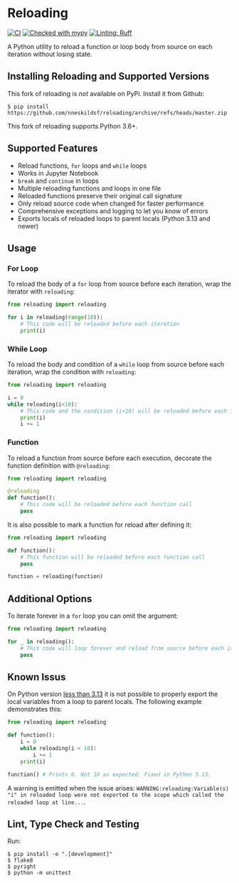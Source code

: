 # Reloading
[![CI](https://github.com/nneskildsf/reloading/actions/workflows/CI.yml/badge.svg)](https://github.com/nneskildsf/reloading/actions/workflows/CI.yml)
[![Checked with mypy](https://www.mypy-lang.org/static/mypy_badge.svg)](https://mypy-lang.org/)
[![Linting: Ruff](https://img.shields.io/endpoint?url=https://raw.githubusercontent.com/charliermarsh/ruff/main/assets/badge/v2.json)](https://github.com/astral-sh/ruff)

A Python utility to reload a function or loop body from source on each iteration without losing state.

## Installing Reloading and Supported Versions
This fork of reloading is *not* available on PyPi. Install it from Github:
```console
$ pip install https://github.com/nneskildsf/reloading/archive/refs/heads/master.zip
```

This fork of reloading supports Python 3.6+.

## Supported Features
- Reload functions, `for` loops and `while` loops
- Works in Jupyter Notebook
- `break` and `continue` in loops
- Multiple reloading functions and loops in one file
- Reloaded functions preserve their original call signature
- Only reload source code when changed for faster performance
- Comprehensive exceptions and logging to let you know of errors
- Exports locals of reloaded loops to parent locals (Python 3.13 and newer)

## Usage

### For Loop
To reload the body of a `for` loop from source before each iteration, wrap the iterator with `reloading`:
```python
from reloading import reloading

for i in reloading(range(10)):
    # This code will be reloaded before each iteration
    print(i)
```

### While Loop
To reload the body and condition of a `while` loop from source before each iteration, wrap the condition with `reloading`:
```python
from reloading import reloading

i = 0
while reloading(i<10):
    # This code and the condition (i<10) will be reloaded before each iteration
    print(i)
    i += 1
```

### Function
To reload a function from source before each execution, decorate the function
definition with `@reloading`:
```python
from reloading import reloading

@reloading
def function():
    # This code will be reloaded before each function call
    pass
```

It is also possible to mark a function for reload after defining it:
```python
from reloading import reloading

def function():
    # This function will be reloaded before each function call
    pass

function = reloading(function)
```

## Additional Options

To iterate forever in a `for` loop you can omit the argument:
```python
from reloading import reloading

for _ in reloading():
    # This code will loop forever and reload from source before each iteration
    pass
```

## Known Issus

On Python version [less than 3.13](https://docs.python.org/3/reference/datamodel.html#frame.f_locals) it is not possible to properly export the local variables from a loop to parent locals. The following example demonstrates this:
```python
from reloading import reloading

def function():
    i = 0
    while reloading(i < 10):
        i += 1
    print(i)

function() # Prints 0. Not 10 as expected. Fixed in Python 3.13.
```
A warning is emitted when the issue arises: `WARNING:reloading:Variable(s) "i" in reloaded loop were not exported to the scope which called the reloaded loop at line...`.

## Lint, Type Check and Testing

Run:
```console
$ pip install -e ".[development]"
$ flake8
$ pyright
$ python -m unittest
```
